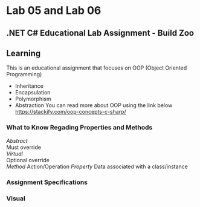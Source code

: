 # Lab 05 and Lab 06
## .NET C# Educational Lab Assignment - Build Zoo

## Learning
This is an educational assignment that focuses on OOP (Object Oriented Programming) 
- Inheritance
- Encapsulation
- Polymorphism
- Abstraction
You can read more about OOP using the link below </br>
https://stackify.com/oop-concepts-c-sharp/ </br>

### What to Know Regading Properties and Methods
_Abstract_ </br>
Must override </br>
_Virtual_ </br>
Optional override </br>
_Method_
Action/Operation
_Property_
Data associated with a class/instance

### Assignment Specifications


### Visual
